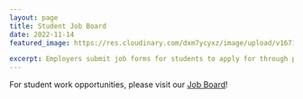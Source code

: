 ```yaml
---
layout: page
title: Student Job Board 
date: 2022-11-14
featured_image: https://res.cloudinary.com/dxm7ycyxz/image/upload/v1671024746/TechHigh.us/Student%20Life/Job_Board_xhsxcb.jpg

excerpt: Employers submit job forms for students to apply for through public posts on the home page.
---
```


For student work opportunities, please visit our [Job Board](https://jobs.techhigh.us)!